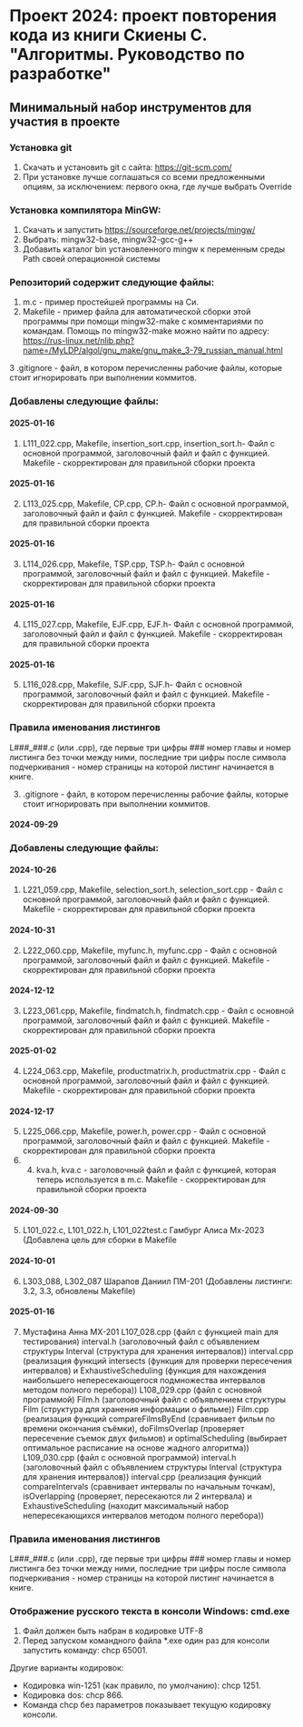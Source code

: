 # Проект 2024: проект повторения кода из книги Скиены С. "Алгоритмы. Руководство по разработке"
## Минимальный набор инструментов для участия в проекте
### Установка git
1. Скачать и установить git c сайта: https://git-scm.com/
2. При установке лучше соглашаться со всеми предложенными опциям, за исключением:
первого окна, где лучше выбрать Override
### Установка компилятора MinGW:

1. Скачать и запустить https://sourceforge.net/projects/mingw/
2. Выбрать: mingw32-base, mingw32-gcc-g++
3. Добавить каталог bin установленного mingw к переменным среды Path своей операционной системы

### Репозиторий содержит следующие файлы:
1. m.c - пример простейшей программы на Си.
2. Makefile - пример файла для автоматической сборки этой программы при помощи mingw32-make с комментариями по командам. Помощь по mingw32-make можно найти по адресу: https://rus-linux.net/nlib.php?name=/MyLDP/algol/gnu_make/gnu_make_3-79_russian_manual.html

3 .gitignore - файл, в котором перечисленны рабочие файлы, которые стоит игнорировать при выполнении коммитов. 

### Добавлены следующие файлы:
#### 2025-01-16
1. L111_022.cpp, Makefile, insertion_sort.cpp, insertion_sort.h- Файл с основной программой, заголовочный файл и файл с функцией. Makefile - скорректирован для правильной сборки проекта
#### 2025-01-16
2. L113_025.cpp, Makefile, CP.cpp, CP.h- Файл с основной программой, заголовочный файл и файл с функцией. Makefile - скорректирован для правильной сборки проекта
#### 2025-01-16
3. L114_026.cpp, Makefile, TSP.cpp, TSP.h- Файл с основной программой, заголовочный файл и файл с функцией. Makefile - скорректирован для правильной сборки проекта
#### 2025-01-16
4. L115_027.cpp, Makefile, EJF.cpp, EJF.h- Файл с основной программой, заголовочный файл и файл с функцией. Makefile - скорректирован для правильной сборки проекта
#### 2025-01-16
5. L116_028.cpp, Makefile, SJF.cpp, SJF.h- Файл с основной программой, заголовочный файл и файл с функцией. Makefile - скорректирован для правильной сборки проекта

### Правила именования листингов
L###_###.c (или .cpp), где первые три цифры ### номер главы и номер листинга без точки между ними, последние три цифры после символа подчеркивания - номер страницы на которой листинг начинается в книге. 



3. .gitignore - файл, в котором перечисленны рабочие файлы, которые стоит игнорировать при выполнении коммитов.

#### 2024-09-29
### Добавлены следующие файлы:
#### 2024-10-26
1.  L221_059.cpp, Makefile, selection_sort.h, selection_sort.cpp - Файл с основной программой, заголовочный файл и файл с функцией. Makefile - скорректирован для правильной сборки проекта
#### 2024-10-31
2. L222_060.cpp, Makefile, myfunc.h, myfunc.cpp - Файл с основной программой, заголовочный файл и файл с функцией. Makefile - скорректирован для правильной сборки проекта
#### 2024-12-12
3. L223_061.cpp, Makefile, findmatch.h, findmatch.cpp - Файл с основной программой, заголовочный файл и файл с функцией. Makefile - скорректирован для правильной сборки проекта
#### 2025-01-02
4. L224_063.cpp, Makefile, productmatrix.h, productmatrix.cpp - Файл с основной программой, заголовочный файл и файл с функцией. Makefile - скорректирован для правильной сборки проекта
#### 2024-12-17
5. L225_066.cpp, Makefile, power.h, power.cpp - Файл с основной программой, заголовочный файл и файл с функцией. Makefile - скорректирован для правильной сборки проекта
6. 4.  kva.h, kva.c - заголовочный файл и файл с функцией, которая теперь используется в m.c. Makefile - скорректирован для правильной сборки проекта
#### 2024-09-30
5. L101_022.c, L101_022.h, L101_022test.c Гамбург Алиса Мх-2023 (Добавлена цель для сборки в Makefile
#### 2024-10-01
6. L303_088, L302_087 Шарапов Даниил ПМ-201 (Добавлены листинги: 3.2, 3.3, обновлены Makefile)
#### 2025-01-16
7. Мустафина Анна МХ-201
L107_028.cpp (файл с функцией main для тестирования)
interval.h (заголовочный файл с объявлением структуры Interval (структура для хранения интервалов))
interval.cpp (pеализация функций intersects (функция для проверки пересечения интервалов) и ExhaustiveScheduling (функция для нахождения наибольшего непересекающегося подмножества интервалов методом полного перебора))
L108_029.cpp (файл с основной программой)
Film.h (заголовочный файл с объявлением структуры Film (структура для хранения информации о фильме))
Film.cpp (реализация функций compareFilmsByEnd (сравнивает фильм по времени окончания съёмки), doFilmsOverlap (проверяет пересечение съемок двух фильмов) и optimalScheduling (выбирает оптимальное расписание на основе жадного алгоритма))
L109_030.cpp (файл с основной программой)
interval.h (заголовочный файл с объявлением структуры Interval (структура для хранения интервалов))
interval.cpp (реализация функций compareIntervals (сравнивает интервалы по начальным точкам), isOverlapping (проверяет, пересекаются ли 2 интервала) и ExhaustiveScheduling (находит максимальный набор непересекающихся интервалов методом полного перебора))
### Правила именования листингов
L###_###.c (или .cpp), где первые три цифры ### номер главы и номер листинга без точки между ними, последние три цифры после символа подчеркивания - номер страницы на которой листинг начинается в книге. 
### Отображение русского текста в консоли Windows: cmd.exe
1. Файл должен быть набран в кодировке UTF-8
2. Перед запуском командного файла \*.exe один раз для консоли запустить команду: chcp 65001.

Другие варианты кодировок:
- Кодировка win-1251 (как правило, по умолчанию): chcp 1251.
- Кодировка dos: chcp 866.
- Команда chcp без параметров показывает текущую кодировку консоли.

